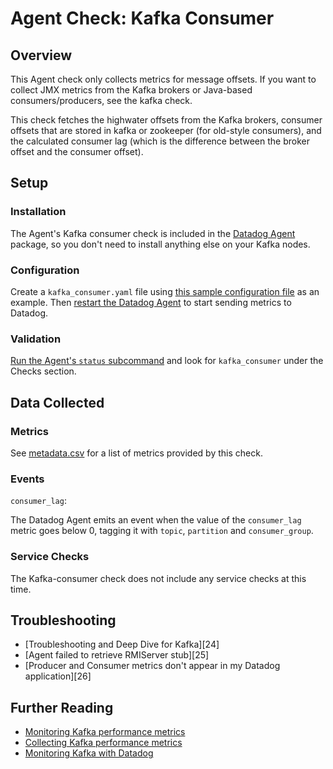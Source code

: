 # Agent Check: Kafka Consumer

## Overview

This Agent check only collects metrics for message offsets. If you want to collect JMX metrics from the Kafka brokers or Java-based consumers/producers, see the kafka check.

This check fetches the highwater offsets from the Kafka brokers, consumer offsets that are stored in kafka or zookeeper (for old-style consumers), and the calculated consumer lag (which is the difference between the broker offset and the consumer offset).

## Setup
### Installation

The Agent's Kafka consumer check is included in the [Datadog Agent][101] package, so you don't need to install anything else on your Kafka nodes.

### Configuration

Create a `kafka_consumer.yaml` file using [this sample configuration file][102] as an example. Then [restart the Datadog Agent][108] to start sending metrics to Datadog.

### Validation

[Run the Agent's `status` subcommand][103] and look for `kafka_consumer` under the Checks section.

## Data Collected
### Metrics
See [metadata.csv][104] for a list of metrics provided by this check.

### Events

`consumer_lag`:

The Datadog Agent emits an event when the value of the `consumer_lag` metric goes below 0, tagging it with `topic`,
`partition` and `consumer_group`.

### Service Checks
The Kafka-consumer check does not include any service checks at this time.

## Troubleshooting

* [Troubleshooting and Deep Dive for Kafka][24]
* [Agent failed to retrieve RMIServer stub][25]
* [Producer and Consumer metrics don't appear in my Datadog application][26]

## Further Reading

* [Monitoring Kafka performance metrics][105]
* [Collecting Kafka performance metrics][106]
* [Monitoring Kafka with Datadog][107]


[101]: https://app.datadoghq.com/account/settings#agent
[102]: https://github.com/DataDog/integrations-core/blob/master/kafka_consumer/conf.yaml.example
[103]: https://docs.datadoghq.com/agent/faq/agent-commands/#agent-status-and-information
[104]: https://github.com/DataDog/integrations-core/blob/master/kafka_consumer/metadata.csv
[105]: https://www.datadoghq.com/blog/monitoring-kafka-performance-metrics/
[106]: https://www.datadoghq.com/blog/collecting-kafka-performance-metrics/
[107]: https://www.datadoghq.com/blog/monitor-kafka-with-datadog/
[108]: https://docs.datadoghq.com/agent/faq/agent-commands/#start-stop-restart-the-agent
